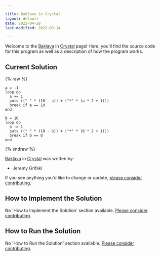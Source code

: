 ```yaml
---

title: Baklava in Crystal
layout: default
date: 2022-04-28
last-modified: 2022-08-14

---
```


Welcome to the [Baklava](https://sampleprograms.io/projects/baklava) in [Crystal](https://sampleprograms.io/languages/crystal) page! Here, you'll find the source code for this program as well as a description of how the program works.

## Current Solution

{% raw %}

```crystal
a = -1
loop do
  a += 1
  puts ((" " * (10 - a)) + ("*" * (a * 2 + 1)))
  break if a == 10
end

b = 10
loop do
  b -= 1
  puts ((" " * (10 - b)) + ("*" * (b * 2 + 1)))
  break if b == 0
end
```

{% endraw %}

[Baklava](https://sampleprograms.io/projects/baklava) in [Crystal](https://sampleprograms.io/languages/crystal) was written by:

- Jeremy Grifski

If you see anything you'd like to change or update, [please consider contributing](https://github.com/TheRenegadeCoder/sample-programs).

## How to Implement the Solution

No 'How to Implement the Solution' section available. [Please consider contributing](https://github.com/TheRenegadeCoder/sample-programs-website).

## How to Run the Solution

No 'How to Run the Solution' section available. [Please consider contributing](https://github.com/TheRenegadeCoder/sample-programs-website).